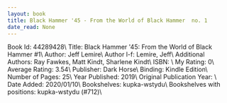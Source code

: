 ```yaml
---
layout: book
title: Black Hammer '45 - From the World of Black Hammer  no. 1
date_read: None
---
```


Book Id: 44289428\ 
Title: Black Hammer '45: From the World of Black Hammer #1\ 
Author: Jeff Lemire\ 
Author l-f: Lemire, Jeff\ 
Additional Authors: Ray Fawkes, Matt Kindt, Sharlene Kindt\ 
ISBN: \ 
My Rating: 0\ 
Average Rating: 3.54\ 
Publisher: Dark Horse\ 
Binding: Kindle Edition\ 
Number of Pages: 25\ 
Year Published: 2019\ 
Original Publication Year: \ 
Date Added: 2020/01/10\ 
Bookshelves: kupka-wstydu\ 
Bookshelves with positions: kupka-wstydu (#712)\ 

